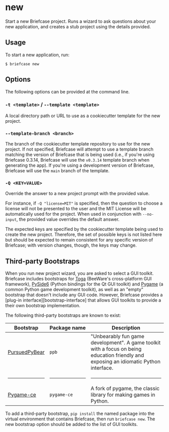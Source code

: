 # new

Start a new Briefcase project. Runs a wizard to ask questions about your
new application, and creates a stub project using the details provided.

## Usage

To start a new application, run:

```console
$ briefcase new
```

## Options

The following options can be provided at the command line.

### `-t <template>` / `--template <template>`

A local directory path or URL to use as a cookiecutter template for the
new project.

### `--template-branch <branch>`

The branch of the cookiecutter template repository to use for the new
project. If not specified, Briefcase will attempt to use a template
branch matching the version of Briefcase that is being used (i.e., if
you're using Briefcase 0.3.14, Briefcase will use the `v0.3.14` template
branch when generating the app). If you're using a development version
of Briefcase, Briefcase will use the `main` branch of the template.

### `-Q <KEY=VALUE>`

Override the answer to a new project prompt with the provided value.

For instance, if `-Q "license=MIT"` is specified, then the question to
choose a license will not be presented to the user and the MIT License
will be automatically used for the project. When used in conjunction
with `--no-input`, the provided value overrides the default answer.

The expected keys are specified by the cookiecutter template being used
to create the new project. Therefore, the set of possible keys is not
listed here but should be expected to remain consistent for any specific
version of Briefcase; with version changes, though, the keys may change.

## Third-party Bootstraps

When you run new project wizard, you are asked to select a GUI toolkit.
Briefcase includes bootstraps for [Toga](https://toga.readthedocs.io)
(BeeWare's cross-platform GUI framework),
[PySide6](https://wiki.qt.io/Qt_for_Python) (Python bindings for the Qt
GUI toolkit) and [Pygame](https://www.pygame.org/news) (a common Python
game development toolkit), as well as an "empty" bootstrap that doesn't
include any GUI code. However, Briefcase provides a
[plug-in interface][bootstrap-interface]
that allows GUI toolkits to provide a their own bootstrap
implementation.

The following third-party bootstraps are known to exist:

<table>
<thead>
<tr>
<th>Bootstrap</th>
<th>Package name</th>
<th>Description</th>
</tr>
</thead>
<tbody>
<tr>
<td><a href="https://ppb.dev">PursuedPyBear</a></td>
<td><code>ppb</code></td>
<td>"Unbearably fun game development". A game toolkit with a focus on
being education friendly and exposing an idiomatic Python
interface.</td>
</tr>
<tr>
<td><hr /></td>
<td><hr /></td>
<td><hr /></td>
</tr>
<tr>
<td><a href="https://pyga.me">Pygame-ce</a></td>
<td><code>pygame-ce</code></td>
<td>A fork of pygame, the classic library for making games in
Python.</td>
</tr>
</tbody>
</table>

To add a third-party bootstrap, `pip install` the named package into the
virtual environment that contains Briefcase, then run `briefcase new`.
The new bootstrap option should be added to the list of GUI toolkits.
